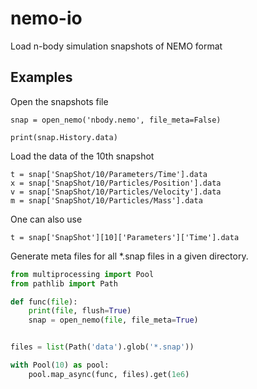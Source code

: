 # nemo-io
Load n-body simulation snapshots of NEMO format


## Examples

Open the snapshots file
```
snap = open_nemo('nbody.nemo', file_meta=False)

print(snap.History.data)
```

Load the data of the 10th snapshot
```
t = snap['SnapShot/10/Parameters/Time'].data
x = snap['SnapShot/10/Particles/Position'].data
v = snap['SnapShot/10/Particles/Velocity'].data
m = snap['SnapShot/10/Particles/Mass'].data
```

One can also use 
```
t = snap['SnapShot'][10]['Parameters']['Time'].data
```


Generate meta files for all *.snap files in a given directory.

```python
from multiprocessing import Pool
from pathlib import Path

def func(file):
    print(file, flush=True)
    snap = open_nemo(file, file_meta=True)


files = list(Path('data').glob('*.snap'))

with Pool(10) as pool:
    pool.map_async(func, files).get(1e6)
```

